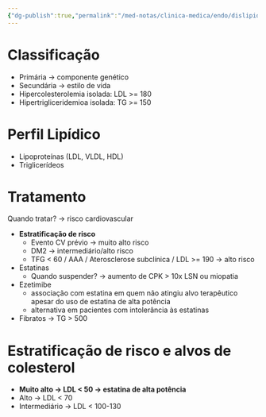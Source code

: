 ```yaml
---
{"dg-publish":true,"permalink":"/med-notas/clinica-medica/endo/dislipidemia/","tags":["review"]}
---
```


# Classificação
- Primária -> componente genético
- Secundária -> estilo de vida
- Hipercolesterolemia isolada: LDL >= 180
- Hipertrigliceridemioa isolada: TG >= 150 

# Perfil Lipídico
- Lipoproteínas (LDL, VLDL, HDL)
- Triglicerídeos

# Tratamento
Quando tratar? -> risco cardiovascular
- **Estratificação de risco**
	- Evento CV prévio -> muito alto risco
	- DM2 -> intermediário/alto risco
	- TFG < 60 / AAA / Aterosclerose subclínica / LDL >= 190 -> alto risco
- Estatinas
	- Quando suspender? -> aumento de CPK > 10x LSN ou miopatia 
- Ezetimibe
	- associação com estatina em quem não atingiu alvo terapêutico apesar do uso de estatina de alta potência
	- alternativa em pacientes com intolerância às estatinas
- Fibratos -> TG > 500

# Estratificação de risco e alvos de colesterol
- **Muito alto -> LDL < 50 -> estatina de alta potência** 
- Alto -> LDL < 70
- Intermediário -> LDL < 100-130